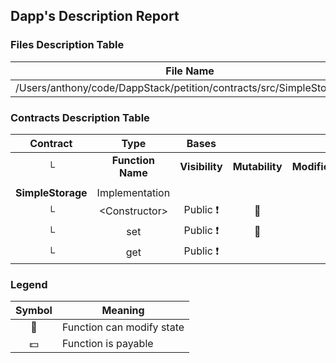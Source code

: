 ## Dapp's Description Report
### Files Description Table

|  File Name  |  SHA-1 Hash  |
|-------------|--------------|
| /Users/anthony/code/DappStack/petition/contracts/src/SimpleStorage.sol | 688e996be2981641ce576260a0bfa20391079586 |

### Contracts Description Table

|  Contract  |         Type        |       Bases      |                  |                 |
|:----------:|:-------------------:|:----------------:|:----------------:|:---------------:|
|     └      |  **Function Name**  |  **Visibility**  |  **Mutability**  |  **Modifiers**  |
||||||
| **SimpleStorage** | Implementation |  |||
| └ | \<Constructor\> | Public ❗️ | 🛑  | |
| └ | set | Public ❗️ | 🛑  | |
| └ | get | Public ❗️ |   | |

### Legend
|  Symbol  |  Meaning  |
|:--------:|-----------|
|    🛑    | Function can modify state |
|    💵    | Function is payable |
